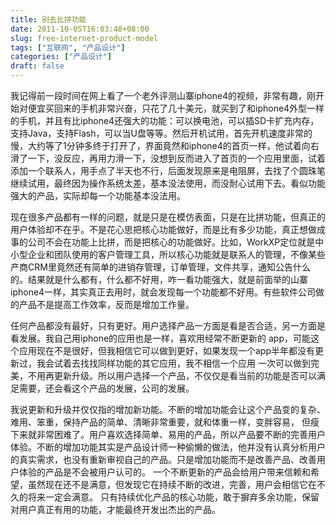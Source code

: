 ```yaml
---
title: 别去比拼功能
date: 2011-10-05T16:03:48+08:00
slug: free-internet-product-model
tags: ["互联网", "产品设计"]
categories: ["产品设计"]
draft: false
---
```


我记得前一段时间在网上看了一个老外评测山寨iphone4的视频，非常有趣，刚开始对便宜买回来的手机非常兴奋，只花了几十美元，就买到了和iphone4外型一样的手机，并且有比iphone4还强大的功能：可以换电池，可以插SD卡扩充内存，支持Java，支持Flash，可以当U盘等等。然后开机试用，首先开机速度非常的慢，大约等了1分钟多终于打开了，界面竟然和iphone4的首页一样，他试着向右滑了一下，没反应，再用力滑一下，没想到反而进入了首页的一个应用里面，试着添加一个联系人，用手点了半天也不行，后面发现原来是电阻屏，去找了个圆珠笔继续试用，最终因为操作系统太差，基本没法使用，而没耐心试用下去。看似功能强大的产品，实际却每一个功能基本没法用。

现在很多产品都有一样的问题，就是只是在模仿表面，只是在比拼功能，但真正的用户体验却不在乎。不是花心思把核心功能做好，而是比有多少功能，真正想做成事的公司不会在功能上比拼，而是把核心的功能做好。比如，WorkXP定位就是中小型企业和团队使用的客户管理工具，所以核心功能就是联系人的管理，不像某些产商CRM里竟然还有简单的进销存管理，订单管理，文件共享，通知公告什么的。结果就是什么都有，什么都不好用，咋一看功能强大，就是前面举的山寨iphone4一样，其实真正去用时，就会发现每一个功能都不好用。有些软件公司做的产品不是提高工作效率，反而是增加工作量。

任何产品都没有最好，只有更好。用户选择产品一方面是看是否合适，另一方面是看发展。我自己用iphone的应用也是一样，喜欢用经常不断更新的 app，可能这个应用现在不是很好，但我相信它可以做到更好，如果发现一个app半年都没有更新过，我会试着去找找同样功能的其它应用，我不相信一个应用 一次可以做到完美，不用再更新升级。所以用户选择一个产品，不仅仅是看当前的功能是否可以满足需要，还会看这个产品的发展，公司的发展。


我说更新和升级并仅仅指的增加新功能。不断的增加功能会让这个产品变的复杂、难用、笨重，保持产品的简单、清晰非常重要，就和体重一样，变胖容易， 但瘦下来就非常困难了。用户喜欢选择简单、易用的产品，所以产品要不断的完善用户体验。不断的增加功能其实是产品设计师一种偷懒的做法，他并没有认真分析用户的真实需求，也没有重新审视自己的产品。只是增加功能而不是改善产品、改善用户体验的产品是不会被用户认可的。
一个不断更新的产品会给用户带来信赖和希望，虽然现在还不是满意，但发现它在持续不断的改进，完善，用户会相信它在不久的将来一定会满意。
只有持续优化产品的核心功能，敢于摒弃多余功能，保留对用户真正有用的功能，才能最终开发出杰出的产品。